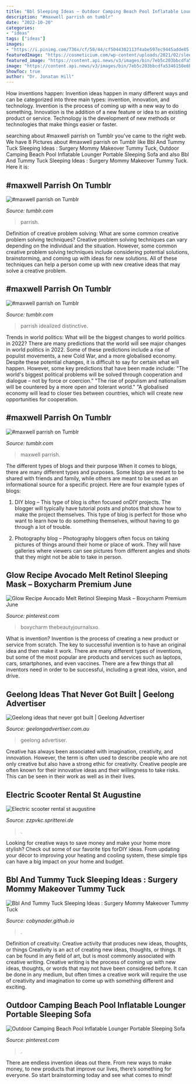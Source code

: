 ```yaml
---
title: "Bbl Sleeping Ideas ~ Outdoor Camping Beach Pool Inflatable Lounger Portable Sleeping Sofa"
description: "#maxwell parrish on tumblr"
date: "2022-10-20"
categories:
- "ideas"
tags: ["ideas"]
images:
- "https://i.pinimg.com/736x/cf/50/44/cf5044302113f4abe597ec9445adde85.jpg"
featuredImage: "https://cosmeticium.com/wp-content/uploads/2021/02/sleep-after-bbl-1024x620.jpg"
featured_image: "https://content.api.news/v3/images/bin/7eb5c203bbcdfa5346150e6bb3384500"
image: "https://content.api.news/v3/images/bin/7eb5c203bbcdfa5346150e6bb3384500"
ShowToc: true
author: "Dr. Jonatan Hill"
---
```



How inventions happen:
Invention ideas happen in many different ways and can be categorized into three main types: invention, innovation, and technology. Invention is the process of coming up with a new way to do something. Innovation is the addition of a new feature or idea to an existing product or service. Technology is the development of new methods or technologies that make things easier or faster.

	

		
searching about #maxwell parrish on Tumblr you've came to the right web. We have 8 Pictures about #maxwell parrish on Tumblr like Bbl And Tummy Tuck Sleeping Ideas : Surgery Mommy Makeover Tummy Tuck, Outdoor Camping Beach Pool Inflatable Lounger Portable Sleeping Sofa and also Bbl And Tummy Tuck Sleeping Ideas : Surgery Mommy Makeover Tummy Tuck. Here it is:
		
    
## #maxwell Parrish On Tumblr

<img loading=lazy src="https://64.media.tumblr.com/tumblr_lvwgcrWeB61r3fkjno1_540.jpg" onerror="this.onerror=null;this.src='https://tse2.mm.bing.net/th?id=OIP.j2hfwvYqVuuqrtCChRbG1QHaJL&amp;pid=15.1';" alt="#maxwell parrish on Tumblr">

_Source: tumblr.com_

>parrish. 

	

Definition of creative problem solving: What are some common creative problem solving techniques?
Creative problem solving techniques can vary depending on the individual and the situation. However, some common creative problem solving techniques include considering potential solutions, brainstorming, and coming up with ideas for new solutions. All of these techniques can help a person come up with new creative ideas that may solve a creative problem.

    
## #maxwell Parrish On Tumblr

<img loading=lazy src="https://64.media.tumblr.com/tumblr_lydhqqaksV1ro7cdso1_640.jpg" onerror="this.onerror=null;this.src='https://tse2.mm.bing.net/th?id=OIP.i4JdZ9mjhT7TqGO2AHE8GgHaGk&amp;pid=15.1';" alt="#maxwell parrish on Tumblr">

_Source: tumblr.com_

>parrish idealized distinctive. 

	

Trends in world politics: What will be the biggest changes to world politics in 2022?
There are many predictions that the world will see major changes in world politics in 2022. Some of these predictions include a rise of populist movements, a new Cold War, and a more globalised economy. Despite these potential changes, it is difficult to say for certain what will happen. However, some key predictions that have been made include: 
"The world's biggest political problems will be solved through cooperation and dialogue – not by force or coercion."
"The rise of populism and nationalism will be countered by a more open and tolerant world."
"A globalised economy will lead to closer ties between countries, which will create new opportunities for cooperation.

    
## #maxwell Parrish On Tumblr

<img loading=lazy src="https://64.media.tumblr.com/tumblr_lxd7i8Bwdn1qzvvyso7_1280.jpg" onerror="this.onerror=null;this.src='https://tse2.mm.bing.net/th?id=OIP.dxWbu16W55upRmwiFow_jQHaHe&amp;pid=15.1';" alt="#maxwell parrish on Tumblr">

_Source: tumblr.com_

>maxwell parrish. 

	

The different types of blogs and their purpose
When it comes to blogs, there are many different types and purposes. Some blogs are meant to be shared with friends and family, while others are meant to be used as an informational source for a specific project. Here are four example types of blogs: 
1. DIY blog – This type of blog is often focused onDIY projects. The blogger will typically have tutorial posts and photos that show how to make the project themselves. This type of blog is perfect for those who want to learn how to do something themselves, without having to go through a lot of trouble. 

2. Photography blog – Photography bloggers often focus on taking pictures of things around their home or place of work. They will have galleries where viewers can see pictures from different angles and shots that they might not be able to take in person.

    
## Glow Recipe Avocado Melt Retinol Sleeping Mask – Boxycharm Premium June

<img loading=lazy src="https://i.pinimg.com/736x/cf/50/44/cf5044302113f4abe597ec9445adde85.jpg" onerror="this.onerror=null;this.src='https://tse1.mm.bing.net/th?id=OIP.1c8NhibWLnoElnpQrZ8LKAHaHf&amp;pid=15.1';" alt="Glow Recipe Avocado Melt Retinol Sleeping Mask – Boxycharm Premium June">

_Source: pinterest.com_

>boxycharm thebeautyjournalsxo. 

	

What is invention?
Invention is the process of creating a new product or service from scratch. The key to successful invention is to have an original idea and then make it work. There are many different types of inventions, but some of the most popular are products and services such as laptops, cars, smartphones, and even vaccines. 
There are a few things that all inventors need in order to be successful, including a great idea, vision, and drive.

    
## Geelong Ideas That Never Got Built | Geelong Advertiser

<img loading=lazy src="https://content.api.news/v3/images/bin/7eb5c203bbcdfa5346150e6bb3384500" onerror="this.onerror=null;this.src='https://tse1.mm.bing.net/th?id=OIP._HlRPJ60z2sPl3vlZP-Y6gAAAA&amp;pid=15.1';" alt="Geelong ideas that never got built | Geelong Advertiser">

_Source: geelongadvertiser.com.au_

>geelong advertiser. 

	

Creative has always been associated with imagination, creativity, and innovation. However, the term is often used to describe people who are not only creative but also have a strong ethic for creativity. Creative people are often known for their innovative ideas and their willingness to take risks. This can be seen in their work as well as in their lives.

    
## Electric Scooter Rental St Augustine

<img loading=lazy src="https://zzpvkc.spritterei.de/templates/f16dc396e088c7c707eabe9d7479e7a2/img/866f0615c3e5d010bafc35caf60c4804.jpg" onerror="this.onerror=null;this.src='https://tse1.mm.bing.net/th?id=OIP.n_AgQSlZ5LVmX5Nwb5sNMACCBJ&amp;pid=15.1';" alt="Electric scooter rental st augustine">

_Source: zzpvkc.spritterei.de_

>. 

	

Looking for creative ways to save money and make your home more stylish? Check out some of our favorite tips forDIY ideas. From updating your décor to improving your heating and cooling system, these simple tips can have a big impact on your home and budget.

    
## Bbl And Tummy Tuck Sleeping Ideas : Surgery Mommy Makeover Tummy Tuck

<img loading=lazy src="https://cosmeticium.com/wp-content/uploads/2021/02/sleep-after-bbl-1024x620.jpg" onerror="this.onerror=null;this.src='https://tse4.mm.bing.net/th?id=OIP.sYOc7A3HTEpFQ5YZbwlJAAHaEe&amp;pid=15.1';" alt="Bbl And Tummy Tuck Sleeping Ideas : Surgery Mommy Makeover Tummy Tuck">

_Source: cobynader.github.io_

>. 

	

Definition of creativity: Creative activity that produces new ideas, thoughts, or things
Creativity is an act of creating new ideas, thoughts, or things. It can be found in any field of art, but is most commonly associated with creative writing. Creative writing is the process of coming up with new ideas, thoughts, or words that may not have been considered before. It can be done in any medium, but often times a creative work will require the use of creativity and imagination to come up with something different and exciting.

    
## Outdoor Camping Beach Pool Inflatable Lounger Portable Sleeping Sofa

<img loading=lazy src="https://i.pinimg.com/originals/bb/bf/3a/bbbf3ae0dfc0dbc008b7a8289b00c7dd.jpg" onerror="this.onerror=null;this.src='https://tse3.mm.bing.net/th?id=OIP.cvGKVUH3x09c8jrIkhx7FAAAAA&amp;pid=15.1';" alt="Outdoor Camping Beach Pool Inflatable Lounger Portable Sleeping Sofa">

_Source: pinterest.com_

>. 

	

There are endless invention ideas out there. From new ways to make money, to new products that improve our lives, there’s something for everyone. So start brainstorming today and see what comes to mind!

